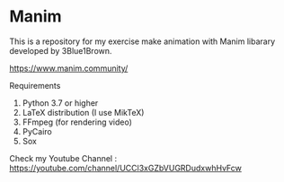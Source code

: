 # Manim
This is a repository for my exercise make animation with Manim libarary developed by 3Blue1Brown. 

https://www.manim.community/


Requirements
1. Python 3.7 or higher
2. LaTeX distribution (I use MikTeX)
3. FFmpeg (for rendering video)
4. PyCairo
5. Sox

Check my Youtube Channel : https://youtube.com/channel/UCCl3xGZbVUGRDudxwhHvFcw
